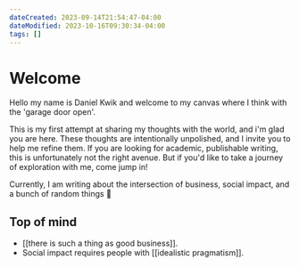 ```yaml
---
dateCreated: 2023-09-14T21:54:47-04:00
dateModified: 2023-10-16T09:30:34-04:00
tags: []
---
```

# Welcome

Hello my name is Daniel Kwik and welcome to my canvas where I think with the 'garage door open'. 

This is my first attempt at sharing my thoughts with the world, and i'm glad you are here. These thoughts are intentionally unpolished, and I invite you to help me refine them. If you are looking for academic, publishable writing, this is unfortunately not the right avenue. But if you'd like to take a journey of exploration with me, come jump in!

Currently, I am writing about the intersection of business, social impact, and a bunch of random things  🙂
## Top of mind

- [[there is such a thing as good business]].
- Social impact requires people with [[idealistic pragmatism]].